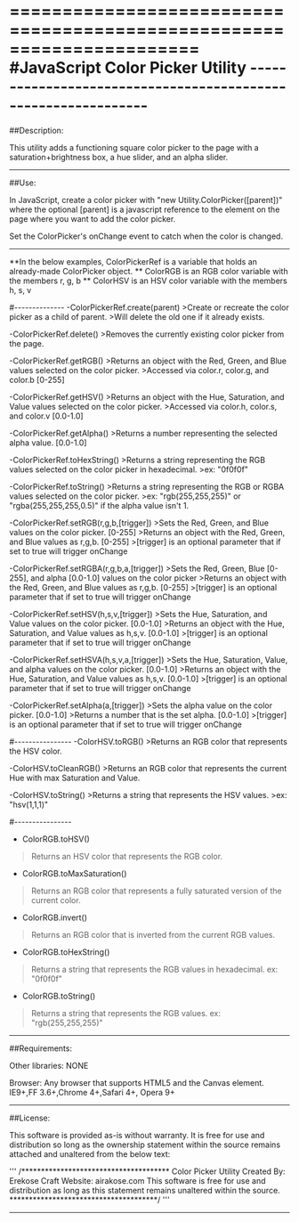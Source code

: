 ======================================================================
#JavaScript Color Picker Utility
    --------------------------------------------------------------
======================================================================

##Description:

This utility adds a functioning square color picker to the page with a saturation+brightness box, a hue slider, and an alpha slider.

______________________________________________________________________

##Use:

In JavaScript, create a color picker with "new Utility.ColorPicker([parent])" where the optional [parent] is a javascript reference to the element on the page where you want to add the color picker.

Set the ColorPicker's onChange event to catch when the color is changed.

-	-	-	-	-	-	-	-	-	-
**In the below examples, ColorPickerRef is a variable that holds an already-made ColorPicker object.
**	ColorRGB is an RGB color variable with the members r, g, b
**	ColorHSV is an HSV color variable with the members h, s, v

#--------------
-ColorPickerRef.create(parent)
	>Create or recreate the color picker as a child of parent.
	>Will delete the old one if it already exists.

-ColorPickerRef.delete()
	>Removes the currently existing color picker from the page.

-ColorPickerRef.getRGB()
	>Returns an object with the Red, Green, and Blue values selected on the color picker.
	>Accessed via color.r, color.g, and color.b [0-255]

-ColorPickerRef.getHSV()
	>Returns an object with the Hue, Saturation, and Value values selected on the color picker.
	>Accessed via color.h, color.s, and color.v [0.0-1.0]

-ColorPickerRef.getAlpha()
	>Returns a number representing the selected alpha value. [0.0-1.0]

-ColorPickerRef.toHexString()
	>Returns a string representing the RGB values selected on the color picker in hexadecimal.
		>ex: "0f0f0f"

-ColorPickerRef.toString()
	>Returns a string representing the RGB or RGBA values selected on the color picker.
		>ex: "rgb(255,255,255)" or "rgba(255,255,255,0.5)" if the alpha value isn't 1.

-ColorPickerRef.setRGB(r,g,b,[trigger])
	>Sets the Red, Green, and Blue values on the color picker. [0-255]
	>Returns an object with the Red, Green, and Blue values as r,g,b. [0-255]
	>[trigger] is an optional parameter that if set to true will trigger onChange

-ColorPickerRef.setRGBA(r,g,b,a,[trigger])
	>Sets the Red, Green, Blue [0-255], and alpha [0.0-1.0] values on the color picker 
	>Returns an object with the Red, Green, and Blue values as r,g,b. [0-255]
	>[trigger] is an optional parameter that if set to true will trigger onChange

-ColorPickerRef.setHSV(h,s,v,[trigger])
	>Sets the Hue, Saturation, and Value values on the color picker. [0.0-1.0]
	>Returns an object with the Hue, Saturation, and Value values as h,s,v. [0.0-1.0]
	>[trigger] is an optional parameter that if set to true will trigger onChange

-ColorPickerRef.setHSVA(h,s,v,a,[trigger])
	>Sets the Hue, Saturation, Value, and alpha values on the color picker. [0.0-1.0]
	>Returns an object with the Hue, Saturation, and Value values as h,s,v. [0.0-1.0]
	>[trigger] is an optional parameter that if set to true will trigger onChange

-ColorPickerRef.setAlpha(a,[trigger])
	>Sets the alpha value on the color picker. [0.0-1.0]
	>Returns a number that is the set alpha. [0.0-1.0]
	>[trigger] is an optional parameter that if set to true will trigger onChange

#----------------
-ColorHSV.toRGB()
	>Returns an RGB color that represents the HSV color.

-ColorHSV.toCleanRGB()
	>Returns an RGB color that represents the current Hue with max Saturation and Value.

-ColorHSV.toString()
	>Returns a string that represents the HSV values.
		>ex: "hsv(1,1,1)"

#----------------
- ColorRGB.toHSV()
>	Returns an HSV color that represents the RGB color.

- ColorRGB.toMaxSaturation()
>	Returns an RGB color that represents a fully saturated version of the current color.

- ColorRGB.invert()
>	Returns an RGB color that is inverted from the current RGB values.

- ColorRGB.toHexString()
>	Returns a string that represents the RGB values in hexadecimal.
>		ex: "0f0f0f"

- ColorRGB.toString()
>	Returns a string that represents the RGB values.
>		ex: "rgb(255,255,255)"

______________________________________________________________________

##Requirements:

Other libraries:	NONE

Browser:		Any browser that supports HTML5 and the Canvas element.
			IE9+,FF 3.6+,Chrome 4+,Safari 4+, Opera 9+


______________________________________________________________________

##License:

This software is provided as-is without warranty. It is free for use and distribution so long as the ownership statement within the source remains attached and unaltered from the below text:

'''
/**************************************
	Color Picker Utility
Created By:	Erekose Craft
Website:	airakose.com
This software is free for use and distribution as long as this statement remains unaltered within the source.
**************************************/
'''
______________________________________________________________________
